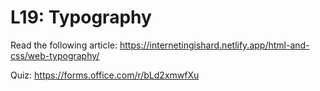 # L19: Typography

Read the following article:
https://internetingishard.netlify.app/html-and-css/web-typography/

Quiz: https://forms.office.com/r/bLd2xmwfXu
